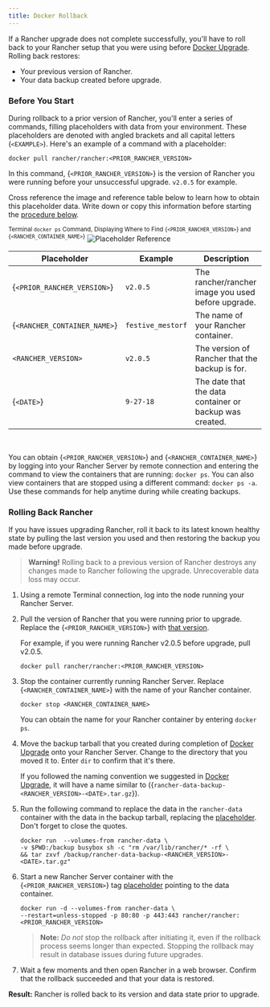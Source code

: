```yaml
---
title: Docker Rollback
---
```


If a Rancher upgrade does not complete successfully, you'll have to roll back to your Rancher setup that you were using before [Docker Upgrade](/docs/upgrades/upgrades/single-node-upgrade). Rolling back restores:

- Your previous version of Rancher.
- Your data backup created before upgrade.

### Before You Start

During rollback to a prior version of Rancher, you'll enter a series of commands, filling placeholders with data from your environment. These placeholders are denoted with angled brackets and all capital letters (`<EXAMPLE>`). Here's an example of a command with a placeholder:

```
docker pull rancher/rancher:<PRIOR_RANCHER_VERSION>
```

In this command, {`<PRIOR_RANCHER_VERSION>`} is the version of Rancher you were running before your unsuccessful upgrade. `v2.0.5` for example.

Cross reference the image and reference table below to learn how to obtain this placeholder data. Write down or copy this information before starting the [procedure below](#creating-a-backup).

<sup>Terminal `docker ps` Command, Displaying Where to Find {`<PRIOR_RANCHER_VERSION>`} and {`<RANCHER_CONTAINER_NAME>`}</sup>
![Placeholder Reference](/img/rancher/placeholder-ref-2.png)

| Placeholder                  | Example           | Description                                             |
| ---------------------------- | ----------------- | ------------------------------------------------------- |
| {`<PRIOR_RANCHER_VERSION>`}  | `v2.0.5`          | The rancher/rancher image you used before upgrade.      |
| {`<RANCHER_CONTAINER_NAME>`} | `festive_mestorf` | The name of your Rancher container.                     |
| `<RANCHER_VERSION>`          | `v2.0.5`          | The version of Rancher that the backup is for.          |
| {`<DATE>`}                   | `9-27-18`         | The date that the data container or backup was created. |

<br/>

You can obtain {`<PRIOR_RANCHER_VERSION>`} and {`<RANCHER_CONTAINER_NAME>`} by logging into your Rancher Server by remote connection and entering the command to view the containers that are running: `docker ps`. You can also view containers that are stopped using a different command: `docker ps -a`. Use these commands for help anytime during while creating backups.

### Rolling Back Rancher

If you have issues upgrading Rancher, roll it back to its latest known healthy state by pulling the last version you used and then restoring the backup you made before upgrade.

> **Warning!** Rolling back to a previous version of Rancher destroys any changes made to Rancher following the upgrade. Unrecoverable data loss may occur.

1. Using a remote Terminal connection, log into the node running your Rancher Server.

1. Pull the version of Rancher that you were running prior to upgrade. Replace the {`<PRIOR_RANCHER_VERSION>`} with [that version](#before-you-start).

   For example, if you were running Rancher v2.0.5 before upgrade, pull v2.0.5.

   ```
   docker pull rancher/rancher:<PRIOR_RANCHER_VERSION>
   ```

1. Stop the container currently running Rancher Server. Replace {`<RANCHER_CONTAINER_NAME>`} with the name of your Rancher container.

   ```
   docker stop <RANCHER_CONTAINER_NAME>
   ```

   You can obtain the name for your Rancher container by entering `docker ps`.

1. Move the backup tarball that you created during completion of [Docker Upgrade](/docs/upgrades/upgrades/single-node-upgrade/) onto your Rancher Server. Change to the directory that you moved it to. Enter `dir` to confirm that it's there.

   If you followed the naming convention we suggested in [Docker Upgrade](/docs/upgrades/upgrades/single-node-upgrade/), it will have a name similar to ({`rancher-data-backup-<RANCHER_VERSION>-<DATE>.tar.gz`}).

1. Run the following command to replace the data in the `rancher-data` container with the data in the backup tarball, replacing the [placeholder](#before-you-start). Don't forget to close the quotes.

   ```
   docker run  --volumes-from rancher-data \
   -v $PWD:/backup busybox sh -c "rm /var/lib/rancher/* -rf \
   && tar zxvf /backup/rancher-data-backup-<RANCHER_VERSION>-<DATE>.tar.gz"
   ```

1. Start a new Rancher Server container with the {`<PRIOR_RANCHER_VERSION>`} tag [placeholder](#before-you-start) pointing to the data container.

   ```
   docker run -d --volumes-from rancher-data \
   --restart=unless-stopped -p 80:80 -p 443:443 rancher/rancher:<PRIOR_RANCHER_VERSION>
   ```

   > **Note:** _Do not_ stop the rollback after initiating it, even if the rollback process seems longer than expected. Stopping the rollback may result in database issues during future upgrades.

1. Wait a few moments and then open Rancher in a web browser. Confirm that the rollback succeeded and that your data is restored.

**Result:** Rancher is rolled back to its version and data state prior to upgrade.

